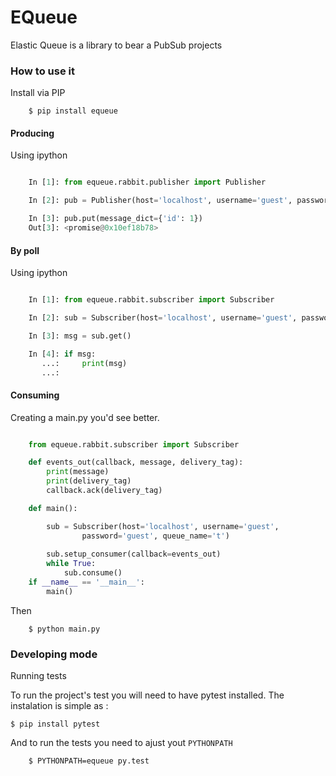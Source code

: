 # EQueue
Elastic Queue is a library to bear a PubSub projects

### How to use it

Install via PIP

```shell
    $ pip install equeue
```

#### Producing

Using ipython

```python

    In [1]: from equeue.rabbit.publisher import Publisher

    In [2]: pub = Publisher(host='localhost', username='guest', password='guest', queue_name='t')

    In [3]: pub.put(message_dict={'id': 1})
    Out[3]: <promise@0x10ef18b78>

```

#### By poll

Using ipython

```python

    In [1]: from equeue.rabbit.subscriber import Subscriber

    In [2]: sub = Subscriber(host='localhost', username='guest', password='guest', queue_name='t')

    In [3]: msg = sub.get()

    In [4]: if msg:
       ...:     print(msg)
       ...:      
```

#### Consuming

Creating a main.py you'd see better.

```python

    from equeue.rabbit.subscriber import Subscriber

    def events_out(callback, message, delivery_tag):
        print(message)
        print(delivery_tag)
        callback.ack(delivery_tag)

    def main():

        sub = Subscriber(host='localhost', username='guest',
                password='guest', queue_name='t')
        
        sub.setup_consumer(callback=events_out)
        while True:
            sub.consume()
    if __name__ == '__main__':
        main()

```

Then

```shell
    $ python main.py
``` 

### Developing mode

Running tests

To run the project's test you will need to have pytest installed. The instalation is simple as :

```shell
$ pip install pytest
```

And to run the tests you need to ajust yout `PYTHONPATH`

```shell
    $ PYTHONPATH=equeue py.test
```


